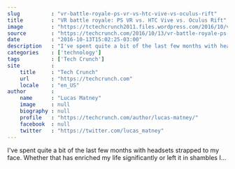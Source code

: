 ```yaml
---
slug          : "vr-battle-royale-ps-vr-vs-htc-vive-vs-oculus-rift"
title         : "VR battle royale: PS VR vs. HTC Vive vs. Oculus Rift"
image         : "https://tctechcrunch2011.files.wordpress.com/2016/10/vive-rift-psvr.jpg?w=764&h=400&crop=1"
source        : "https://techcrunch.com/2016/10/13/vr-battle-royale-ps-vr-vs-htc-vive-vs-oculus-rift/"
date          : "2016-10-13T15:02:25-03:00"
description   : "I've spent quite a bit of the last few months with headsets strapped to my face. Whether that has enriched my life significantly or left it in shambles I..."
categories    : ['technology']
tags          : ['Tech Crunch']
site          :
    title     : "Tech Crunch"
    url       : "https://techcrunch.com"
    locale    : "en_US"
author        :
    name      : "Lucas Matney"
    image     : null
    biography : null
    profile   : "https://techcrunch.com/author/lucas-matney/"
    facebook  : null
    twitter   : "https://twitter.com/lucas_matney"
---
```


I've spent quite a bit of the last few months with headsets strapped to my face. Whether that has enriched my life significantly or left it in shambles I...
